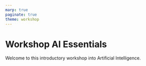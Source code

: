 ```yaml
---
marp: true
paginate: true
theme: workshop
---
```


# <!-- fit --> Workshop AI Essentials

Welcome to this introductory workshop into Artificial Intelligence.
